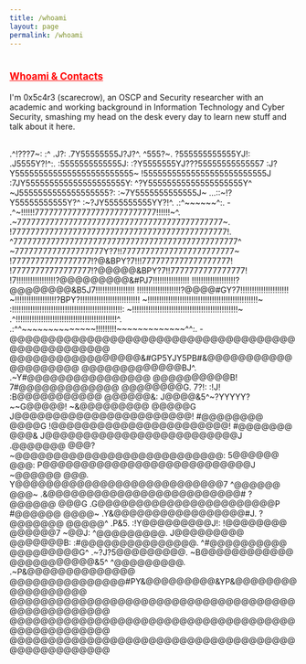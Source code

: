 ```yaml
---
title: /whoami
layout: page
permalink: /whoami
---
```

# <span style="color:red;font-size:17px;"><ins><b>Whoami & Contacts</b></ins></span>

I'm 0x5c4r3 (scarecrow), an OSCP and Security researcher with an academic and working background in Information Technology and Cyber Security, smashing my head on the desk every day to learn new stuff and talk about it here.
<br/>

<center><script style="display:inline;" src="https://www.hackthebox.eu/badge/144238"></script></center>

<br/>
<center style="display:inline;">
  <span style="display:inline;"> 
    <p style="display:inline;">
                             .^!???7~:   :^         
         .J?:            .7Y55555555J?J?^.        
         ^555?~.         ?555555555555YJ!:        
         .J5555Y?!^:.   :5555555555555J:          
          :?Y5555555YJ???55555555555557           
         :J?Y5555555555555555555555555~           
          !55555555555555555555555555J            
           :7JY555555555555555555555Y:            
            ^?Y55555555555555555555Y^             
             ~J5555555555555555555?:              
               :~7Y5555555555555J~                
         ...::~!?Y55555555555Y?^                  
         :~?JY5555555555YY?!^.                    
             .:^~~~~~~^:.                         
    </p>                          
  </span>-
  <span style="display:inline;"> 
    <p style="display:inline;">
         .^~!!!!!!77777777777777777777777777!!!!!!~^.   
 .~77777777777777777777777777777777777777777777~. 
 !7777777777777777777777777777777777777777777777!.
^777777777777777777777777777777777777777777777777^
~7777777777777777777Y?7!!777777777777777777777777~
!77777777777777777!?@&BPY?7!!!7777777777777777777!
!77777777777777777!?@@@@@&BPY?7!!7777777777777777!
!7!!!!!!!!!!!!!!!!!?@@@@@@@@@&#PJ7!!!!!!!!!!!!!!!!
!!!!!!!!!!!!!!!!!!!?@@@@@@@@&B5J7!!!!!!!!!!!!!!!!!
!!!!!!!!!!!!!!!!!!!?@@@@#GY?7!!!!!!!!!!!!!!!!!!!!!
~!!!!!!!!!!!!!!!!!!?BPY?!!!!!!!!!!!!!!!!!!!!!!!!!!
~!!!!!!!!!!!!!!!!!!!!!!!!!!!!!!!!!!!!!!!!!!!!!!!!~
:!!!!!!!!!!!!!!!!!!!!!!!!!!!!!!!!!!!!!!!!!!!!!!!!:
 ~!!!!!!!!!!!!!!!!!!!!!!!!!!!!!!!!!!!!!!!!!!!!!!~ 
 .^!!!!!!!!!!!!!!!!!!!!!!!!!!!!!!!!!!!!!!!!!!!!^. 
   .:^^~~~~~~~~~~~~~~!!!!!!!!!~~~~~~~~~~~~~^^:.
    </p>
  </span>-
  <span style="display:inline;">
    <p style="display:inline;">
      @@@@@@@@@@@@@@@@@@@@@@@@@@@@@@@@@@@@@@@@@@@@@@@@@@
@@@@@@@@@@@@@@@@@&#GP5YJY5PB#&@@@@@@@@@@@@@@@@@@@@
@@@@@@@@@@@@@BJ^.             .~Y#@@@@@@@@@@@@@@@@
@@@@@@@@@@B!                       7#@@@@@@@@@@@@@
@@@@@@@@G.  7?!:               :!J!  :B@@@@@@@@@@@
@@@@@@&:   J@@@@&5^~?YYYYY?~~G@@@@@!   ~&@@@@@@@@@
@@@@@G     J@@@@@@@@@@@@@@@@@@@@@@@!     #@@@@@@@@
@@@@G      !@@@@@@@@@@@@@@@@@@@@@@@!      #@@@@@@@
@@@&      J@@@@@@@@@@@@@@@@@@@@@@@@@J     .@@@@@@@
@@@?     ~@@@@@@@@@@@@@@@@@@@@@@@@@@@:     5@@@@@@
@@@:     P@@@@@@@@@@@@@@@@@@@@@@@@@@@J     ~@@@@@@
@@@.     Y@@@@@@@@@@@@@@@@@@@@@@@@@@@7     ^@@@@@@
@@@~     .&@@@@@@@@@@@@@@@@@@@@@@@@@#      ?@@@@@@
@@@G      .G@@@@@@@@@@@@@@@@@@@@@@@P       #@@@@@@
@@@@~       .Y&@@@@@@@@@@@@@@@@@#J.       ?@@@@@@@
@@@@@^  .P&5.   :!Y@@@@@@@@@J!:          !@@@@@@@@
@@@@@@7   ~@@J:   ^@@@@@@@@@.           J@@@@@@@@@
@@@@@@@B:  :#@@@@@@@@@@@@@@@.         ^#@@@@@@@@@@
@@@@@@@@@G^  .~?J?5@@@@@@@@@.       ~B@@@@@@@@@@@@
@@@@@@@@@@@&5^    ^@@@@@@@@@.   .~P&@@@@@@@@@@@@@@
@@@@@@@@@@@@@@@#PY&@@@@@@@@@&YP&@@@@@@@@@@@@@@@@@@
@@@@@@@@@@@@@@@@@@@@@@@@@@@@@@@@@@@@@@@@@@@@@@@@@@
@@@@@@@@@@@@@@@@@@@@@@@@@@@@@@@@@@@@@@@@@@@@@@@@@@
@@@@@@@@@@@@@@@@@@@@@@@@@@@@@@@@@@@@@@@@@@@@@@@@@@
    </p>
  </span>
</center>
<br/>

